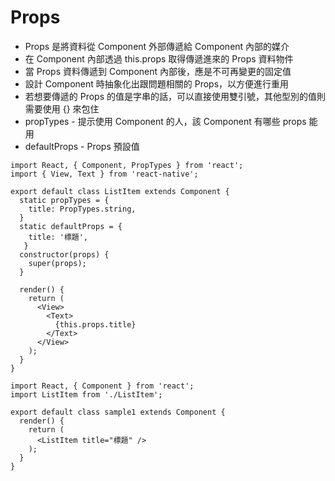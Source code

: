 # Props
- Props 是將資料從 Component 外部傳遞給 Component 內部的媒介
- 在 Component 內部透過 this.props 取得傳遞進來的 Props 資料物件
- 當 Props 資料傳遞到 Component 內部後，應是不可再變更的固定值
- 設計 Component 時抽象化出跟問題相關的 Props，以方便進行重用
- 若想要傳遞的 Props 的值是字串的話，可以直接使用雙引號，其他型別的值則需要使用 {} 來包住
- propTypes - 提示使用 Component 的人，該 Component 有哪些 props 能用
- defaultProps - Props 預設值

```
import React, { Component, PropTypes } from 'react';
import { View, Text } from 'react-native';

export default class ListItem extends Component {
  static propTypes = {
    title: PropTypes.string,
  }
  static defaultProps = {
    title: '標題',
   }
  constructor(props) {
    super(props);
  }
  
  render() {
    return (
      <View>
        <Text>
          {this.props.title}
        </Text>
      </View>
    );
  }
}
```

```
import React, { Component } from 'react';
import ListItem from './ListItem';

export default class sample1 extends Component {
  render() {
    return (
      <ListItem title="標題" />
    );
  }
}
```